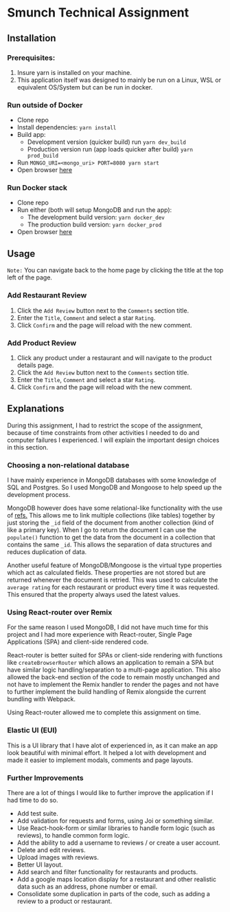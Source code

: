 # Smunch Technical Assignment
## Installation
### Prerequisites: 
1. Insure yarn is installed on your machine.
2. This application itself was designed to mainly be run on a Linux, WSL or equivalent OS/System but can be run in docker.

### Run outside of Docker
- Clone repo
- Install dependencies: `yarn install`
- Build app:
  - Development version (quicker build) run `yarn dev_build`
  - Production version run (app loads quicker after build) `yarn prod_build`
- Run `MONGO_URI=<mongo_uri> PORT=8080 yarn start`
- Open browser [here](http://localhost:8080/)

### Run Docker stack
- Clone repo
- Run either (both will setup MongoDB and run the app):
  - The development build version: `yarn docker_dev`
  - The production build version: `yarn docker_prod` 
- Open browser [here](http://localhost:8080/)

## Usage
`Note:` You can navigate back to the home page by clicking the title at the top left of the page.
### Add Restaurant Review
1. Click the `Add Review` button next to the `Comments` section title.
2. Enter the `Title`, `Comment` and select a star `Rating`.
3. Click `Confirm` and the page will reload with the new comment.

### Add Product Review
1. Click any product under a restaurant and will navigate to the product details page.
1. Click the `Add Review` button next to the `Comments` section title.
2. Enter the `Title`, `Comment` and select a star `Rating`.
3. Click `Confirm` and the page will reload with the new comment.

## Explanations
During this assignment, I had to restrict the scope of the assignment, because of time constraints from other activities I needed to do and computer failures I experienced. I will explain the important design choices in this section.

### Choosing a non-relational database
I have mainly experience in MongoDB databases with some knowledge of SQL and Postgres. So I used MongoDB and Mongoose to help speed up the development process.

MongoDB however does have some relational-like functionality with the use of [refs.](https://mongoosejs.com/docs/populate.html) This allows me to link multiple collections (like tables) together by just storing the `_id` field of the document from another collection (kind of like a primary key). When I go to return the document I can use the `populate()` function to get the data from the document in a collection that contains the same `_id`. This allows the separation of data structures and reduces duplication of data.

Another useful feature of MongoDB/Mongoose is the virtual type properties which act as calculated fields. These properties are not stored but are returned whenever the document is retried. This was used to calculate the `average rating` for each restaurant or product every time it was requested. This ensured that the property always used the latest values.

### Using React-router over Remix
For the same reason I used MongoDB, I did not have much time for this project and I had more experience with React-router, Single Page Applications (SPA) and client-side rendered code. 

React-router is better suited for SPAs or client-side rendering with functions like `createBrowserRouter` which allows an application to remain a SPA but have similar logic handling/separation to a multi-page application. This also allowed the back-end section of the code to remain mostly unchanged and not have to implement the Remix handler to render the pages and not have to further implement the build handling of Remix alongside the current bundling with Webpack.

Using React-router allowed me to complete this assignment on time.

### Elastic UI (EUI)
This is a UI library that I have alot of experienced in, as it can make an app look beautiful with minimal effort. It helped a lot with development and made it easier to implement modals, comments and page layouts.

### Further Improvements
There are a lot of things I would like to further improve the application if I had time to do so.

- Add test suite.
- Add validation for requests and forms, using Joi or something similar.
- Use React-hook-form or similar libraries to handle form logic (such as reviews), to handle common form logic.
- Add the ability to add a username to reviews / or create a user account.
- Delete and edit reviews.
- Upload images with reviews.
- Better UI layout. 
- Add search and filter functionality for restaurants and products.
- Add a google maps location display for a restaurant and other realistic data such as an address, phone number or email.
- Consolidate some duplication in parts of the code, such as adding a review to a product or restaurant.
